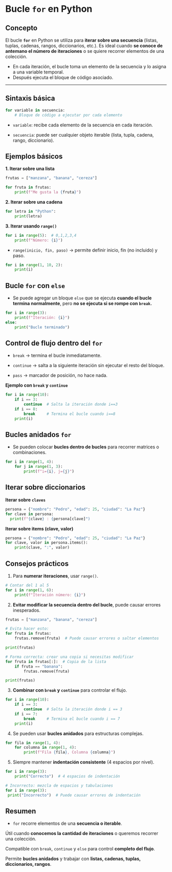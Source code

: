 # Bucle `for` en Python

## Concepto

El bucle **`for`** en Python se utiliza para **iterar sobre una secuencia** (listas, tuplas, cadenas, rangos, diccionarios, etc.).
Es ideal cuando **se conoce de antemano el número de iteraciones** o se quiere recorrer elementos de una colección.

- En cada iteración, el bucle toma un elemento de la secuencia y lo asigna a una variable temporal.
- Después ejecuta el bloque de código asociado.

---

## Sintaxis básica

```python
for variable in secuencia:
    # Bloque de código a ejecutar por cada elemento
```

- `variable`: recibe cada elemento de la secuencia en cada iteración.

- `secuencia`: puede ser cualquier objeto iterable (lista, tupla, cadena, rango, diccionario).

## Ejemplos básicos

**1. Iterar sobre una lista**

```python
frutas = ["manzana", "banana", "cereza"]

for fruta in frutas:
    print(f"Me gusta la {fruta}")
```

**2. Iterar sobre una cadena**

```python
for letra in "Python":
    print(letra)
```

**3. Iterar usando `range()`**

```python
for i in range(5):  # 0,1,2,3,4
    print(f"Número: {i}")
```

- `range(inicio, fin, paso)` → permite definir inicio, fin (no incluido) y paso.

```python
for i in range(1, 10, 2):
    print(i)
```

## Bucle `for` con `else`

- Se puede agregar un bloque `else` que se ejecuta **cuando el bucle termina normalmente**, pero **no se ejecuta si se rompe con `break`.**

```python
for i in range(3):
    print(f"Iteración: {i}")
else:
    print("Bucle terminado")
```

## Control de flujo dentro del `for`

- `break` → termina el bucle inmediatamente.

- `continue` → salta a la siguiente iteración sin ejecutar el resto del bloque.

- `pass` → marcador de posición, no hace nada.

**Ejemplo con `break` y `continue`**

```python
for i in range(10):
    if i == 3:
        continue  # Salta la iteración donde i==3
    if i == 8:
        break     # Termina el bucle cuando i==8
    print(i)
```

## Bucles anidados `for`

- Se pueden colocar **bucles dentro de bucles** para recorrer matrices o combinaciones.

```python
for i in range(1, 4):
    for j in range(1, 3):
        print(f"i={i}, j={j}")
```

## Iterar sobre diccionarios

**Iterar sobre `claves`**

```python
persona = {"nombre": "Pedro", "edad": 25, "ciudad": "La Paz"}
for clave in persona:
  print(f"{clave} : {persona[clave]")
```

**Iterar sobre items (clave, valor)**

```python
persona = {"nombre": "Pedro", "edad": 25, "ciudad": "La Paz"}
for clave, valor in persona.items():
    print(clave, ":", valor)
```

## Consejos prácticos

1. Para **numerar iteraciones**, usar `range()`.

```python
# Contar del 1 al 5
for i in range(1, 6):
    print(f"Iteración número: {i}")
```

2. **Evitar modificar la secuencia dentro del bucle**, puede causar errores inesperados.

```python
frutas = ["manzana", "banana", "cereza"]

# Evita hacer esto:
for fruta in frutas:
    frutas.remove(fruta)  # Puede causar errores o saltar elementos

print(frutas)

# Forma correcta: crear una copia si necesitas modificar
for fruta in frutas[:]:  # Copia de la lista
    if fruta == "banana":
        frutas.remove(fruta)

print(frutas)
```

3. **Combinar con `break` y `continue`** para controlar el flujo.

```python
for i in range(10):
    if i == 3:
        continue  # Salta la iteración donde i == 3
    if i == 7:
        break     # Termina el bucle cuando i == 7
    print(i)
```

4. Se pueden usar **bucles anidados** para estructuras complejas.

```python
for fila in range(1, 4):
    for columna in range(1, 4):
        print(f"Fila {fila}, Columna {columna}")
```

5. Siempre mantener **indentación consistente** (4 espacios por nivel).

```python
for i in range(3):
    print("Correcto")  # 4 espacios de indentación

# Incorrecto: mezcla de espacios y tabulaciones
for i in range(3):
 print("Incorrecto")  # Puede causar errores de indentación
```

## Resumen

- `for` recorre elementos de una **secuencia o iterable**.

Útil cuando **conocemos la cantidad de iteraciones** o queremos recorrer una colección.

Compatible con `break`, `continue` y `else` para control **completo del flujo**.

Permite **bucles anidados** y trabajar con **listas, cadenas, tuplas, diccionarios, rangos**.

